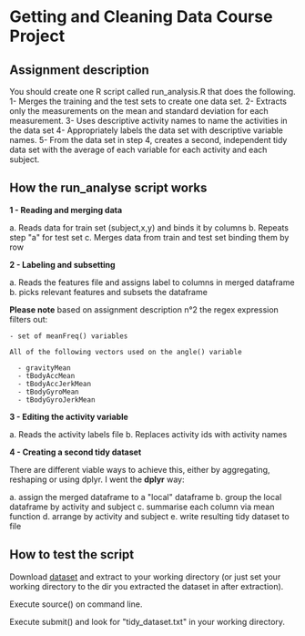 # Getting and Cleaning Data Course Project
## Assignment description

You should create one R script called run_analysis.R that does the following.
1- Merges the training and the test sets to create one data set.
2- Extracts only the measurements on the mean and standard deviation for each measurement.
3- Uses descriptive activity names to name the activities in the data set
4- Appropriately labels the data set with descriptive variable names.
5- From the data set in step 4, creates a second, independent tidy data set with the average of each variable for each activity and each subject.


## How the run_analyse script works

**1 - Reading and merging data**

  a. Reads data for train set (subject,x,y) and binds it by columns
  b. Repeats step "a" for test set
  c. Merges data from train and test set binding them by row

**2 - Labeling and subsetting**

  a. Reads the features file and assigns label to columns in merged dataframe
  b. picks relevant features and subsets the dataframe

  **Please note** based on assignment description n°2
  the regex expression filters out:

    - set of meanFreq() variables

    All of the following vectors used on the angle() variable

      - gravityMean
      - tBodyAccMean
      - tBodyAccJerkMean
      - tBodyGyroMean
      - tBodyGyroJerkMean

**3 - Editing the activity variable**

  a. Reads the activity labels file
  b. Replaces activity ids with activity names

**4 - Creating a second tidy dataset**

There are different viable ways to achieve this, either by aggregating, reshaping or
using dplyr. I went the **dplyr** way:

  a. assign the merged dataframe to a "local" dataframe
  b. group the local dataframe by activity and subject
  c. summarise each column via mean function
  d. arrange by activity and subject
  e. write resulting tidy dataset to file


## How to test the script

Download [dataset](https://d396qusza40orc.cloudfront.net/getdata%2Fprojectfiles%2FUCI%20HAR%20Dataset.zip)
and extract to your working directory (or just set your working directory to the dir you extracted the dataset in after extraction).

Execute source() on command line.

Execute submit() and look for "tidy_dataset.txt" in your working directory.
